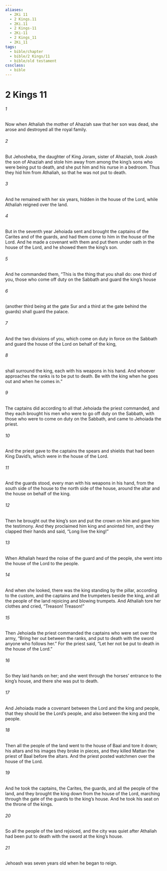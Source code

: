 ```yaml
---
aliases:
  - 2Ki 11
  - 2 Kings.11
  - 2Ki.11
  - 2 Kings-11
  - 2Ki-11
  - 2 Kings_11
  - 2Ki_11
tags:
  - bible/chapter
  - bible/2 Kings/11
  - bible/old testament
cssclass:
  - bible
---
```


# 2 Kings 11

###### 1
Now when Athaliah the mother of Ahaziah saw that her son was dead, she arose and destroyed all the royal family.
###### 2
But Jehosheba, the daughter of King Joram, sister of Ahaziah, took Joash the son of Ahaziah and stole him away from among the king’s sons who were being put to death, and she put him and his nurse in a bedroom. Thus they hid him from Athaliah, so that he was not put to death.
###### 3
And he remained with her six years, hidden in the house of the Lord, while Athaliah reigned over the land.
###### 4
But in the seventh year Jehoiada sent and brought the captains of the Carites and of the guards, and had them come to him in the house of the Lord. And he made a covenant with them and put them under oath in the house of the Lord, and he showed them the king’s son.
###### 5
And he commanded them, “This is the thing that you shall do: one third of you, those who come off duty on the Sabbath and guard the king’s house
###### 6
(another third being at the gate Sur and a third at the gate behind the guards) shall guard the palace.
###### 7
And the two divisions of you, which come on duty in force on the Sabbath and guard the house of the Lord on behalf of the king,
###### 8
shall surround the king, each with his weapons in his hand. And whoever approaches the ranks is to be put to death. Be with the king when he goes out and when he comes in.”
###### 9
The captains did according to all that Jehoiada the priest commanded, and they each brought his men who were to go off duty on the Sabbath, with those who were to come on duty on the Sabbath, and came to Jehoiada the priest.
###### 10
And the priest gave to the captains the spears and shields that had been King David’s, which were in the house of the Lord.
###### 11
And the guards stood, every man with his weapons in his hand, from the south side of the house to the north side of the house, around the altar and the house on behalf of the king.
###### 12
Then he brought out the king’s son and put the crown on him and gave him the testimony. And they proclaimed him king and anointed him, and they clapped their hands and said, “Long live the king!”
###### 13
When Athaliah heard the noise of the guard and of the people, she went into the house of the Lord to the people.
###### 14
And when she looked, there was the king standing by the pillar, according to the custom, and the captains and the trumpeters beside the king, and all the people of the land rejoicing and blowing trumpets. And Athaliah tore her clothes and cried, “Treason! Treason!”
###### 15
Then Jehoiada the priest commanded the captains who were set over the army, “Bring her out between the ranks, and put to death with the sword anyone who follows her.” For the priest said, “Let her not be put to death in the house of the Lord.”
###### 16
So they laid hands on her; and she went through the horses’ entrance to the king’s house, and there she was put to death.
###### 17
And Jehoiada made a covenant between the Lord and the king and people, that they should be the Lord’s people, and also between the king and the people.
###### 18
Then all the people of the land went to the house of Baal and tore it down; his altars and his images they broke in pieces, and they killed Mattan the priest of Baal before the altars. And the priest posted watchmen over the house of the Lord.
###### 19
And he took the captains, the Carites, the guards, and all the people of the land, and they brought the king down from the house of the Lord, marching through the gate of the guards to the king’s house. And he took his seat on the throne of the kings.
###### 20
So all the people of the land rejoiced, and the city was quiet after Athaliah had been put to death with the sword at the king’s house.
###### 21
Jehoash was seven years old when he began to reign.


